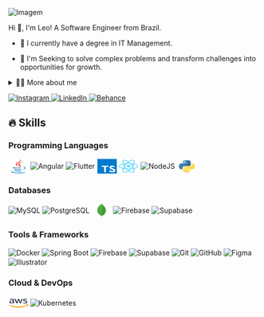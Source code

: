 <!-- GIF -->
<p align="left">
  <img src="https://s11.gifyu.com/images/SOsL6.gif" alt="Imagem">
</p>

<!-- Presentation -->
<p align="left">
  Hi 👋, I'm Leo! A Software Engineer from Brazil.

  - 🌱 I currently have a degree in IT Management.

  - 🔭 I'm Seeking to solve complex problems and transform challenges into opportunities for growth.
</p>

<!-- Dropdown -->
<details>
  <summary>👨‍💻 More about me</summary>

  - 💬 I am 36 years old, currently living in Brazil. I have extensive experience as a Software Engineer, specializing in fullstack development, IT management, and UI/UX design. I have led and contributed to several large-scale projects, including SaaS systems for cattle farms, event management applications, and CRM systems for governmental organizations.

  - 🛠️ I have worked with technologies such as **Java**, **Angular**, **Flutter**, **TypeScript**, **React**, **NodeJS**, **Python**, and various databases like **MySQL**, **PostgreSQL**, **MongoDB**, **Firebase**, and **Supabase**. My cloud experience includes **AWS**, **Kubernetes**, and **Spring Cloud**.

  - 🚀 In addition to my technical skills, I have experience working with clients such as **Ministério da Saúde**, **Sebrae**, **PNUD**, **OPAS**, and **FUNASA**. I have developed both mobile apps and websites for these clients, as well as communication bots for WhatsApp and email.

  - ⚡ I am passionate about solving complex problems and transforming them into opportunities for growth. In my free time, I enjoy exploring new technologies, reading, and sharing my knowledge through YouTube, where I create content about audiovisual topics and video editing.
</details>


<!-- Links -->
<p align="left">
  <a href="https://www.instagram.com/leoapoena/">
    <img src="https://img.shields.io/badge/Instagram-E4405F?style=for-the-badge&logo=instagram&logoColor=white" alt="Instagram">
  </a>
  <a href="https://www.linkedin.com/in/leonardo-raposo-5b0a70144/">
    <img src="https://img.shields.io/badge/LinkedIn-0077B5?style=for-the-badge&logo=linkedin&logoColor=white" alt="LinkedIn">
  </a>
  <a href="https://www.behance.net/leonardoapoena">
    <img src="https://img.shields.io/badge/Behance-1769ff?style=for-the-badge&logo=behance&logoColor=white" alt="Behance">
  </a>
</p>


## 🔥 Skills

<!-- Skills: Programming Languages -->
  <div style="flex-basis: 48%;">
    <h3>Programming Languages</h3>
    <img align="center" alt="Java" height="30" width="40" src="https://raw.githubusercontent.com/devicons/devicon/master/icons/java/java-original.svg">
    <img align="center" alt="Angular" height="30" width="40" src="https://cdn.jsdelivr.net/gh/devicons/devicon/icons/angularjs/angularjs-original.svg">
    <img align="center" alt="Flutter" height="30" width="40" src="https://cdn.jsdelivr.net/gh/devicons/devicon/icons/flutter/flutter-original.svg">
    <img align="center" alt="TypeScript" height="30" width="40" src="https://raw.githubusercontent.com/devicons/devicon/master/icons/typescript/typescript-original.svg">
    <img align="center" alt="React" height="30" width="40" src="https://raw.githubusercontent.com/devicons/devicon/master/icons/react/react-original.svg">
    <img align="center" alt="NodeJS" height="30" width="40" src="https://cdn.jsdelivr.net/gh/devicons/devicon/icons/nodejs/nodejs-original.svg">
    <img align="center" alt="Python" height="30" width="40" src="https://raw.githubusercontent.com/devicons/devicon/master/icons/python/python-original.svg">
  </div>
  
<!-- Skills: Databases -->
  <div style="flex-basis: 48%;">
    <h3>Databases</h3>
    <img align="center" alt="MySQL" height="30" width="40" src="https://cdn.jsdelivr.net/gh/devicons/devicon/icons/mysql/mysql-original.svg">
    <img align="center" alt="PostgreSQL" height="30" width="40" src="https://cdn.jsdelivr.net/gh/devicons/devicon/icons/postgresql/postgresql-original.svg">
    <img align="center" alt="MongoDB" height="30" width="40" src="https://raw.githubusercontent.com/devicons/devicon/master/icons/mongodb/mongodb-original.svg">
    <img align="center" alt="Firebase" height="30" width="40" src="https://cdn.jsdelivr.net/gh/devicons/devicon/icons/firebase/firebase-plain.svg">
    <img align="center" alt="Supabase" height="30" width="40" src="https://seeklogo.com/images/S/supabase-logo-DCC676FFE2-seeklogo.com.png">
  </div>
  
<!-- Skills: Tools & Frameworks -->
  <div style="flex-basis: 48%;">
    <h3>Tools & Frameworks</h3>
    <img align="center" alt="Docker" height="30" width="40" src="https://cdn.jsdelivr.net/gh/devicons/devicon/icons/docker/docker-original.svg">
    <img align="center" alt="Spring Boot" height="30" width="40" src="https://cdn.jsdelivr.net/gh/devicons/devicon/icons/spring/spring-original.svg">
    <img align="center" alt="Firebase" height="30" width="40" src="https://cdn.jsdelivr.net/gh/devicons/devicon/icons/firebase/firebase-plain.svg">
    <img align="center" alt="Supabase" height="30" width="40" src="https://seeklogo.com/images/S/supabase-logo-DCC676FFE2-seeklogo.com.png">
    <img align="center" alt="Git" height="30" width="40" src="https://cdn.jsdelivr.net/gh/devicons/devicon/icons/git/git-original.svg">
    <img align="center" alt="GitHub" height="30" width="40" src="https://svgshare.com/i/1Bfx.svg">
    <img align="center" alt="Figma" height="30" width="40" src="https://cdn.jsdelivr.net/gh/devicons/devicon/icons/figma/figma-original.svg">
    <img align="center" alt="Illustrator" height="30" width="40" src="https://cdn.jsdelivr.net/gh/devicons/devicon/icons/illustrator/illustrator-plain.svg">

  </div>
  
<!-- Skills: Cloud & DevOps -->
  <div style="flex-basis: 48%;">
    <h3>Cloud & DevOps</h3>
    <img align="center" alt="AWS" height="30" width="40" src="https://raw.githubusercontent.com/devicons/devicon/master/icons/amazonwebservices/amazonwebservices-original-wordmark.svg">
    <img align="center" alt="Kubernetes" height="30" width="40" src="https://cdn.jsdelivr.net/gh/devicons/devicon/icons/kubernetes/kubernetes-plain.svg">
  </div>

